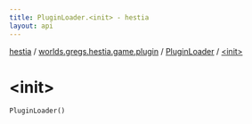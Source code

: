 ```yaml
---
title: PluginLoader.<init> - hestia
layout: api
---
```


<div class='api-docs-breadcrumbs'><a href="../../index.html">hestia</a> / <a href="../index.html">worlds.gregs.hestia.game.plugin</a> / <a href="index.html">PluginLoader</a> / <a href="./-init-.html">&lt;init&gt;</a></div>

# &lt;init&gt;

<div class="signature"><code><span class="identifier">PluginLoader</span><span class="symbol">(</span><span class="symbol">)</span></code></div>
